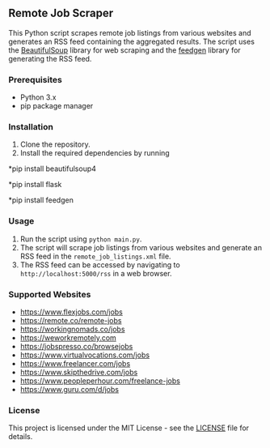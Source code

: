 ## Remote Job Scraper

This Python script scrapes remote job listings from various websites and generates an RSS feed containing the aggregated results. The script uses the [BeautifulSoup](https://www.crummy.com/software/BeautifulSoup/bs4/doc/) library for web scraping and the [feedgen](https://github.com/lkiesow/python-feedgen) library for generating the RSS feed.

### Prerequisites

* Python 3.x
* pip package manager

### Installation

1. Clone the repository.
2. Install the required dependencies by running 

*pip install beautifulsoup4

*pip install flask

*pip install feedgen

### Usage

1. Run the script using `python main.py`.
2. The script will scrape job listings from various websites and generate an RSS feed in the `remote_job_listings.xml` file.
3. The RSS feed can be accessed by navigating to `http://localhost:5000/rss` in a web browser.

### Supported Websites

* https://www.flexjobs.com/jobs
* https://remote.co/remote-jobs
* https://workingnomads.co/jobs
* https://weworkremotely.com
* https://jobspresso.co/browsejobs
* https://www.virtualvocations.com/jobs
* https://www.freelancer.com/jobs
* https://www.skipthedrive.com/jobs
* https://www.peopleperhour.com/freelance-jobs
* https://www.guru.com/d/jobs

### License

This project is licensed under the MIT License - see the [LICENSE](LICENSE) file for details.
